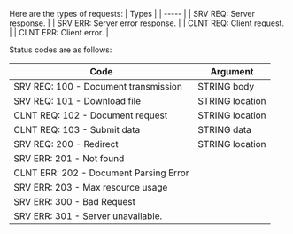 Here are the types of requests:
| Types |
| ----- |
| SRV REQ: Server response. |
| SRV ERR: Server error response. |
| CLNT REQ: Client request. |
| CLNT ERR: Client error. |


Status codes are as follows:

Code | Argument
---- | --------
SRV REQ: 100 - Document transmission | STRING body
SRV REQ: 101 - Download file | STRING location
CLNT REQ: 102 - Document request | STRING location
CLNT REQ: 103 - Submit data | STRING data
SRV REQ: 200 - Redirect | STRING location
SRV ERR: 201 - Not found | 
CLNT ERR: 202 - Document Parsing Error |
SRV ERR: 203 - Max resource usage |
SRV ERR: 300 - Bad Request |
SRV ERR: 301 - Server unavailable. |




